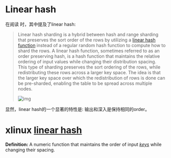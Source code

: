 # Linear hash

在阅读 时，其中提及了linear hash:

> Linear hash sharding is a hybrid between hash and range sharding that preserves the sort order of the rows by utilizing a [linear hash function](https://xlinux.nist.gov/dads/HTML/linearhash.html) instead of a regular random hash function to compute how to shard the rows. A linear hash function, sometimes referred to as an order preserving hash, is a hash function that maintains the relative ordering of input values while changing their distribution spacing. This type of sharding preserves the sort ordering of the rows, while redistributing these rows across a larger key space. The idea is that the larger key space over which the redistribution of rows is done can be pre-sharded, enabling the table to be spread across multiple nodes.
>
> ![img](https://blog.yugabyte.com/wp-content/uploads/2020/01/image5.png)

显然，linear hash的一个显著的特性是: 输出和深入是保持相同的order。

# xlinux [linear hash](https://xlinux.nist.gov/dads/HTML/linearhash.html)

**Definition:** A numeric function that maintains the order of input [*keys*](https://xlinux.nist.gov/dads/HTML/key.html) while changing their spacing.

